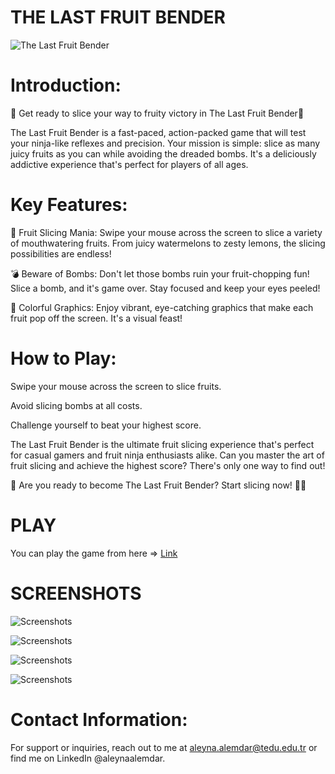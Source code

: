 # THE LAST FRUIT BENDER
![The Last Fruit Bender](https://snipboard.io/hETf5g.jpg)

# Introduction:
🍉 Get ready to slice your way to fruity victory in The Last Fruit Bender🔪

The Last Fruit Bender ​is a fast-paced, action-packed game that will test your ninja-like reflexes and precision. Your mission is simple: slice as many juicy fruits as you can while avoiding the dreaded bombs. It's a deliciously addictive experience that's perfect for players of all ages.

# Key Features:

🍎 Fruit Slicing Mania: Swipe your mouse across the screen to slice a variety of mouthwatering fruits. From juicy watermelons to zesty lemons, the slicing possibilities are endless!

💣 Beware of Bombs: Don't let those bombs ruin your fruit-chopping fun! Slice a bomb, and it's game over. Stay focused and keep your eyes peeled!

🌈 Colorful Graphics: Enjoy vibrant, eye-catching graphics that make each fruit pop off the screen. It's a visual feast!

# How to Play:

Swipe your mouse across the screen to slice fruits.

Avoid slicing bombs at all costs.

Challenge yourself to beat your highest score.

The Last Fruit Bender is the ultimate fruit slicing experience that's perfect for casual gamers and fruit ninja enthusiasts alike. Can you master the art of fruit slicing and achieve the highest score? There's only one way to find out!

🔪 Are you ready to become The Last Fruit Bender? Start slicing  now! 🔪🍉 
​
# PLAY
You can play the game from here =>
[Link](https://aleynaalemdar.itch.io/the-last-fruit-bender)

# SCREENSHOTS
![Screenshots](https://snipboard.io/Q8WDur.jpg)

![Screenshots](https://snipboard.io/exAYpJ.jpg)

![Screenshots](https://snipboard.io/qERwH9.jpg)

![Screenshots](https://snipboard.io/7GVtxO.jpg)

# Contact Information:

For support or inquiries, reach out to me at aleyna.alemdar@tedu.edu.tr or find me on LinkedIn @aleynaalemdar.
